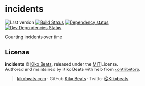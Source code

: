 # incidents

![Last version](https://img.shields.io/github/tag/Kikobeats/incidents.svg?style=flat-square)
[![Build Status](https://img.shields.io/travis/com/Kikobeats/incidents/master.svg?style=flat-square)](https://travis-ci.com/Kikobeats/incidents)
[![Dependency status](https://img.shields.io/david/Kikobeats/incidents.svg?style=flat-square)](https://david-dm.org/Kikobeats/incidents)
[![Dev Dependencies Status](https://img.shields.io/david/dev/Kikobeats/incidents.svg?style=flat-square)](https://david-dm.org/Kikobeats/incidents#info=devDependencies)

Counting incidents over time

## License

**incidents** © [Kiko Beats](https://kikobeats.com), released under the [MIT](https://github.com/Kikobeats/incidents/blob/master/LICENSE.md) License.<br>
Authored and maintained by Kiko Beats with help from [contributors](https://github.com/Kikobeats/incidents/contributors).

> [kikobeats.com](https://kikobeats.com) · GitHub [Kiko Beats](https://github.com/Kikobeats) · Twitter [@Kikobeats](https://twitter.com/Kikobeats)
